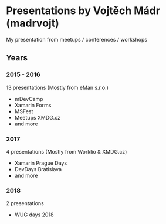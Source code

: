 # Presentations by Vojtěch Mádr (madrvojt)

My presentation from meetups / conferences / workshops 

## Years 

### 2015 - 2016 

13 presentations (Mostly from eMan s.r.o.)

* mDevCamp
* Xamarin Forms
* MSFest
* Meetups XMDG.cz
* and more

### 2017

4 presentations (Mostly from Worklio & XMDG.cz)

* Xamarin Prague Days
* DevDays Bratislava
* and more

### 2018

2 presentations

* WUG days 2018


